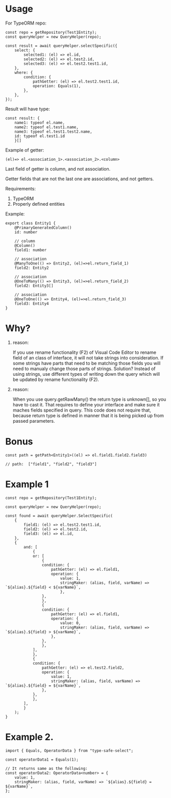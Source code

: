 # Usage

For TypeORM repo:

    const repo = getRepository(Test1Entity);
    const queryHelper = new QueryHelper(repo);

    const result = await queryHelper.selectSpecific({
        select: {
            selected1: (el) => el.id,
            selected2: (el) => el.test2.id,
            selected3: (el) => el.test2.test1.id,
        },
        where: {
            condition: {
                pathGetter: (el) => el.test2.test1.id,
                operation: Equals(1),
            },
        },
    });

Result will have type:

    const result: {
        name1: typeof el.name,
        name2: typeof el.test1.name,
        name3: typeof el.test1.test2.name,
        id: typeof el.test1.id
        }[]

Example of getter:

    (el)=> el.<association_1>.<association_2>.<column>

Last field of getter is column, and not association.

Getter fields that are not the last one are associations, and not getters.

Requirements:

1. TypeORM
2. Properly defined entities

Example:

    export class Entity1 {
        @PrimaryGeneratedColumn()
        id: number

        // column
        @Column()
        field1: number

        // association
        @ManyToOne(() => Entity2, (el)=>el.return_field_1)
        field2: Entity2

        // association
        @OneToMany(() => Entity3, (el)=>el.return_field_2)
        field2: Entity3[]

        // association
        @OneToOne(() => Entity4, (el)=>el.return_field_3)
        field3: Entity4
    }

# Why?

1. reason:

   If you use rename functionality (F2) of Visual Code Editor to rename field of an class of interface, it will not take strings into consideration. If some strings have parts that need to be matching those fields you will need to manualy change those parts of strings. Solution? Instead of using strings, use different types of writing down the query which will be updated by rename functionality (F2).

2. reason:

   When you use query.getRawMany() the return type is unknown[], so you have to cast it. That requires to define your interface and make sure it maches fields specified in query. This code does not require that, because return type is defined in manner that it is being picked up from passed parameters.

# Bonus

    const path = getPath<Entity1>((el) => el.field1.field2.field3)

    // path:  ["field1", "field2", "field3"]

# Example 1

    const repo = getRepository(Test1Entity);

    const queryHelper = new QueryHelper(repo);

    const found = await queryHelper.SelectSpecific(
        {
            field1: (el) => el.test2.test1.id,
            field2: (el) => el.test2.id,
            field3: (el) => el.id,
        },
        {
            and: [
                {
                or: [
                    {
                    condition: {
                        pathGetter: (el) => el.field1,
                        operation: {
                            value: 1,
                            stringMaker: (alias, field, varName) => `${alias}.${field} < ${varName}`,
                            },
                    },
                    },
                    {
                    condition: {
                        pathGetter: (el) => el.field1,
                        operation: {
                            value: 0,
                            stringMaker: (alias, field, varName) => `${alias}.${field} > ${varName}`,
                        },
                    },
                    },
                ],
                },
                {
                condition: {
                    pathGetter: (el) => el.test2.field2,
                    operation: {
                        value: 1,
                        stringMaker: (alias, field, varName) => `${alias}.${field} = ${varName}`,
                    },
                },
                },
            ],
            }
        );
    }

# Example 2.

    import { Equals, OperatorData } from "type-safe-select";

    const operatorData1 = Equals(1);

    // It returns same as the following:
    const operatorData2: OperatorData<number> = {
        value: 1,
        stringMaker: (alias, field, varName) => `${alias}.${field} = ${varName}`,
    };
